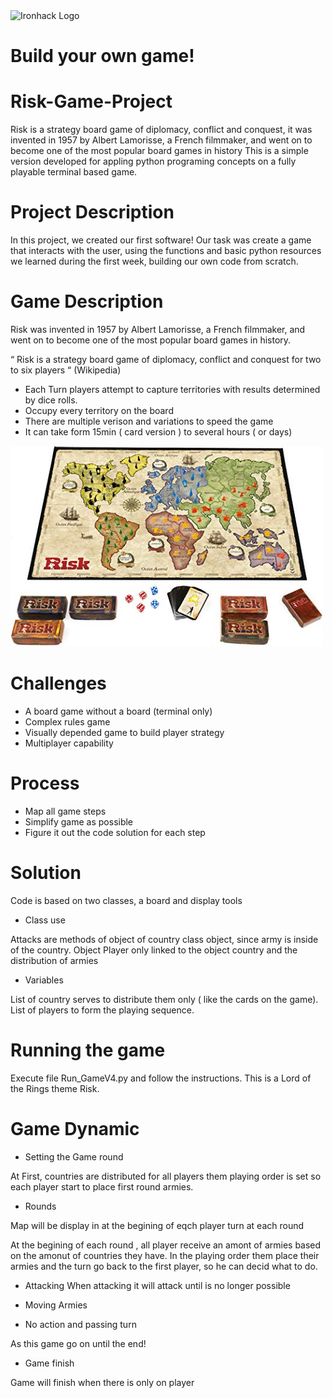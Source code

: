 <img src="https://bit.ly/2VnXWr2" alt="Ironhack Logo" width="100"/>

# Build your own game!

# Risk-Game-Project
Risk is a strategy board game of diplomacy, conflict and conquest, it was invented in 1957 by Albert Lamorisse, a French filmmaker, and went on to become one of the most popular board games in history  This is a simple version developed for appling python programing concepts on a fully playable terminal based game.
# Project Description
In this project, we created our first software! Our task was create a game that interacts with the user, using the functions and basic python resources we learned during the first week, building our own code from scratch.
# Game Description
Risk was invented in 1957 by Albert Lamorisse, a French filmmaker, and went on to become one of the most popular board games in history.

“ Risk is a strategy board game of diplomacy, conflict and conquest for two to six players “  (Wikipedia)

* Each Turn players attempt to capture territories with results determined by dice rolls. 
* Occupy every territory on the board
* There are multiple verison and variations to speed the game
* It can take form 15min ( card version ) to  several hours ( or days)

<img src="./image/risk_board.jpg" alt="Risk Board" width="500"/>

# Challenges

* A board game without a board (terminal only)
* Complex rules game
* Visually depended game to build player strategy
* Multiplayer capability

# Process

* Map all game steps 
* Simplify game as possible
* Figure it out the code solution for each step

# Solution
Code is based on two classes, a board and display tools

  * Class use

  Attacks are methods of object of country class object, since army is inside of the country.
  Object Player only linked to the object country and the distribution of armies
  
  * Variables

  List of country serves to distribute them only ( like the cards on the game).
  List of players to form the playing sequence.
  
# Running the game

Execute file Run_GameV4.py  and follow the instructions. This is a Lord of the Rings theme Risk.

# Game Dynamic

* Setting the Game round

At First, countries are distributed for all players them playing order is set so each player start to place first round armies.

* Rounds

Map will be display in at the begining of eqch player turn at each round

At the begining of each round , all player receive an amont of armies based on the amonut of countries they have. In the playing order them place their armies and the turn go back to the first player, so he can decid what to do.

  * Attacking
When attacking it will attack until is no longer possible

  * Moving Armies
  
  * No action and passing turn

As this game go on until the end!

* Game finish

Game will finish when there is only on player



